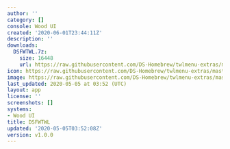 ```yaml
---
author: ''
category: []
console: Wood UI
created: '2020-06-01T23:44:11Z'
description: ''
downloads:
  DSFWTWL.7z:
    size: 16448
    url: https://raw.githubusercontent.com/DS-Homebrew/twlmenu-extras/master/_nds/TWiLightMenu/akmenu/themes/DSFWTWL.7z
icon: https://raw.githubusercontent.com/DS-Homebrew/twlmenu-extras/master/_nds/TWiLightMenu/akmenu/themes/meta/DSFWTWL/icon.png
image: https://raw.githubusercontent.com/DS-Homebrew/twlmenu-extras/master/_nds/TWiLightMenu/akmenu/themes/meta/DSFWTWL/icon.png
last_updated: 2020-05-05 at 03:52 (UTC)
layout: app
license: ''
screenshots: []
systems:
- Wood UI
title: DSFWTWL
updated: '2020-05-05T03:52:08Z'
version: v1.0.0
---
```

